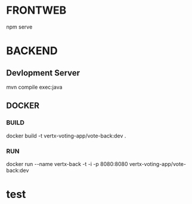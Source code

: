 # FRONTWEB

npm serve

# BACKEND

## Devlopment Server
mvn compile exec:java

## DOCKER 

### BUILD
docker build -t vertx-voting-app/vote-back:dev . 

### RUN 
docker run --name vertx-back -t -i -p 8080:8080 vertx-voting-app/vote-back:dev

# test
